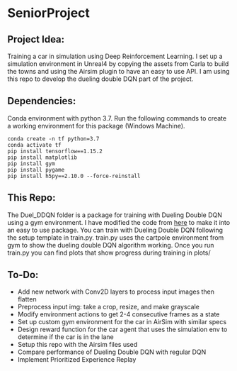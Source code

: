 # SeniorProject

## Project Idea:
Training a car in simulation using Deep Reinforcement Learning. I set up a simulation environment in Unreal4 by copying the assets from Carla to build the towns and using the Airsim plugin to have an easy to use API. I am using this repo to develop the dueling double DQN part of the project.

## Dependencies:
Conda environment with python 3.7. Run the following commands to create a working environment for this package (Windows Machine).
```
conda create -n tf python=3.7
conda activate tf
pip install tensorflow==1.15.2
pip install matplotlib
pip install gym
pip install pygame
pip install h5py==2.10.0 --force-reinstall
```

## This Repo:
The Duel_DDQN folder is a package for training with Dueling Double DQN using a gym environment. I have modified the code from [here](https://github.com/ChuaCheowHuan/reinforcement_learning/blob/master/DQN_variants/duel_DDQN/duelling_DDQN_cartpole.ipynb) to make it into an easy to use package. You can train with Dueling Double DQN following the setup template in train.py.
train.py uses the cartpole environment from gym to show the dueling double DQN algorithm working. Once you run train.py you can find plots that show progress during training in plots/

## To-Do:
- Add new network with Conv2D layers to process input images then flatten
- Preprocess input img: take a crop, resize, and make grayscale
- Modify environment actions to get 2-4 consecutive frames as a state
- Set up custom gym environment for the car in AirSim with similar specs
- Design reward function for the car agent that uses the simulation env to determine if the car is in the lane
- Setup this repo with the Airsim files used
- Compare performance of Dueling Double DQN with regular DQN
- Implement Prioritized Experience Replay

